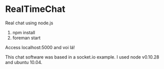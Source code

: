 RealTimeChat
============

Real chat using node.js

1. npm install
2. foreman start

Access localhost:5000 and voi lá!

This chat software was based in a socket.io example. I used node v0.10.28 and ubuntu 10.04.
